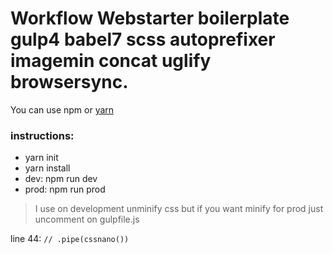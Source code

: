 # Workflow Webstarter boilerplate gulp4 babel7 scss autoprefixer imagemin concat uglify browsersync.

You can use npm or [yarn](https://yarnpkg.com) 


### instructions:

- yarn init
- yarn install
- dev: npm run dev
- prod: npm run prod

> I use on development unminify css but if you want minify for prod just uncomment on gulpfile.js

line 44: 
` // .pipe(cssnano()) `

